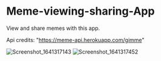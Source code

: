 # Meme-viewing-sharing-App
View and share memes with this app.

Api credits: "https://meme-api.herokuapp.com/gimme"

![Screenshot_1641317143](https://user-images.githubusercontent.com/81760629/148099597-c9d39b57-e56f-420a-aed7-87a5304d9462.png)
![Screenshot_1641317452](https://user-images.githubusercontent.com/81760629/148099685-f888860c-8d58-4a4f-aa12-df7442043c5d.png)



